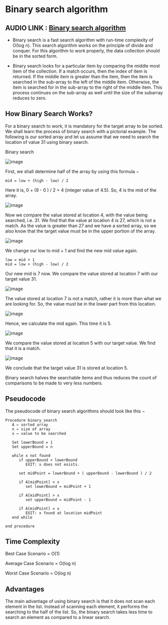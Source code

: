 # Binary search algorithm

## AUDIO LINK : [Binary search algorithm]()

- Binary search is a fast search algorithm with run-time complexity of Ο(log n). This search algorithm works on the principle of divide and conquer. For this algorithm to work properly, the data collection should be in the sorted form.

- Binary search looks for a particular item by comparing the middle most item of the collection. If a match occurs, then the index of item is returned. If the middle item is greater than the item, then the item is searched in the sub-array to the left of the middle item. Otherwise, the item is searched for in the sub-array to the right of the middle item. This process continues on the sub-array as well until the size of the subarray reduces to zero.

## How Binary Search Works?
For a binary search to work, it is mandatory for the target array to be sorted. We shall learn the process of binary search with a pictorial example. The following is our sorted array and let us assume that we need to search the location of value 31 using binary search.

Binary search

![image](https://user-images.githubusercontent.com/63282184/142801935-a05452b4-8917-4885-968f-e06bf52c28f5.png)

First, we shall determine half of the array by using this formula −

```
mid = low + (high - low) / 2
```
Here it is, 0 + (9 - 0 ) / 2 = 4 (integer value of 4.5). So, 4 is the mid of the array.

![image](https://user-images.githubusercontent.com/63282184/142801990-194784c9-185c-44ce-be19-af57e58ca18b.png)



Now we compare the value stored at location 4, with the value being searched, i.e. 31. We find that the value at location 4 is 27, which is not a match. As the value is greater than 27 and we have a sorted array, so we also know that the target value must be in the upper portion of the array.

![image](https://user-images.githubusercontent.com/63282184/142802009-982e1668-5a24-429c-9a51-9c6de7bf4401.png)



We change our low to mid + 1 and find the new mid value again.
```
low = mid + 1
mid = low + (high - low) / 2
```

Our new mid is 7 now. We compare the value stored at location 7 with our target value 31.

![image](https://user-images.githubusercontent.com/63282184/142802101-cea070dc-4f42-4b12-998a-042c6e2a7af5.png)

The value stored at location 7 is not a match, rather it is more than what we are looking for. So, the value must be in the lower part from this location.

![image](https://user-images.githubusercontent.com/63282184/142802122-69c696af-f37d-4e73-ba8c-6c92802a3124.png)

Hence, we calculate the mid again. This time it is 5.

![image](https://user-images.githubusercontent.com/63282184/142802146-a7005d00-2dd4-471d-a5f8-da136efc1fec.png)

We compare the value stored at location 5 with our target value. We find that it is a match.

![image](https://user-images.githubusercontent.com/63282184/142802194-78e5b901-e981-4929-b22b-8da305a5ef52.png)


We conclude that the target value 31 is stored at location 5.

Binary search halves the searchable items and thus reduces the count of comparisons to be made to very less numbers.

## Pseudocode

The pseudocode of binary search algorithms should look like this −
```
Procedure binary_search
   A ← sorted array
   n ← size of array
   x ← value to be searched

   Set lowerBound = 1
   Set upperBound = n 

   while x not found
      if upperBound < lowerBound 
         EXIT: x does not exists.
   
      set midPoint = lowerBound + ( upperBound - lowerBound ) / 2
      
      if A[midPoint] < x
         set lowerBound = midPoint + 1
         
      if A[midPoint] > x
         set upperBound = midPoint - 1 

      if A[midPoint] = x 
         EXIT: x found at location midPoint
   end while
   
end procedure

```

## Time Complexity

Best Case Scenario = O(1)

Average Case Scenario = O(log n)

Worst Case Scenario = O(log n)


## Advantages

The main advantage of using binary search is that it does not scan each element in the list. Instead of scanning each element, it performs the searching to the half of the list. So, the binary search takes less time to search an element as compared to a linear search.
